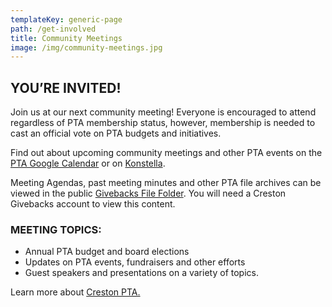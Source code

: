 ```yaml
---
templateKey: generic-page
path: /get-involved
title: Community Meetings
image: /img/community-meetings.jpg
---
```

## YOU’RE INVITED!

Join us at our next community meeting! Everyone is encouraged to attend regardless of PTA membership status, however, membership is needed to cast an official vote on PTA budgets and initiatives.

Find out about upcoming community meetings and other PTA events on the [PTA Google Calendar](https://docs.google.com/document/d/1U72VrbXZogQfWjhSpkGIgCbnf2ZjnC2gQO6gT_n0gMg/edit?usp=sharing) or on [Konstella](https://www.konstella.com/app/school/669afb141b5ceab26a5c9b2f/calendar).

Meeting Agendas, past meeting minutes and other PTA file archives can be viewed in the public [Givebacks File Folder](https://creston.givebacks.com/files/2024-2025%20Community%20Meeting%20Documents). You will need a Creston Givebacks account to view this content.

### MEETING TOPICS:

* Annual PTA budget and board elections
* Updates on PTA events, fundraisers and other efforts
* Guest speakers and presentations on a variety of topics.

Learn more about [Creston PTA.](/about/about-creston-pta)